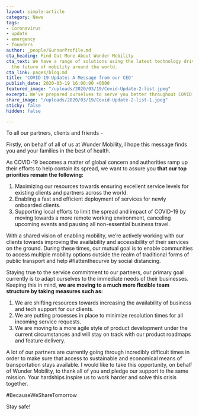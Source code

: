 ```yaml
---
layout: simple-article
category: News
tags:
- Coronavirus
- update
- emergency
- founders
author: _people/GunnarProfile.md
cta_heading: Find Out More About Wunder Mobility
cta_text: We have a range of solutions using the latest technology driving forward
  the future of mobility around the world.
cta_link: pages/blog.md
title: 'COVID-19 Update: A Message from our CEO'
publish_date: 2020-03-19 16:00:00 +0000
featured_image: "/uploads/2020/03/19/Covid-Update-2-list.jpeg"
excerpt: We’ve prepared ourselves to serve you better throughout COVID-19.
share_image: "/uploads/2020/03/19/Covid-Update-2-list-1.jpeg"
sticky: false
hidden: false

---
```

To all our partners, clients and friends -

Firstly, on behalf of all of us at Wunder Mobility, I hope this message finds you and your families in the best of health.

As COVID-19 becomes a matter of global concern and authorities ramp up their efforts to help contain its spread, we want to assure you **that our top priorities remain the following:**

1. Maximizing our resources towards ensuring excellent service levels for existing clients and partners across the world.
2. Enabling a fast and efficient deployment of services for newly onboarded clients.
3. Supporting local efforts to limit the spread and impact of COVID-19 by moving towards a more remote working environment, canceling upcoming events and pausing all non-essential business travel.

With a shared vision of enabling mobility, we’re actively working with our clients towards improving the availability and accessibility of their services on the ground. During these times, our mutual goal is to enable communities to access multiple mobility options outside the realm of traditional forms of public transport and help #flattenthecurve by social distancing.

Staying true to the service commitment to our partners, our primary goal currently is to adapt ourselves to the immediate needs of their businesses. Keeping this in mind, **we are moving to a much more flexible team structure by taking measures such as:**

1. We are shifting resources towards increasing the availability of business and tech support for our clients.
2. We are putting processes in place to minimize resolution times for all incoming service requests.
3. We are moving to a more agile style of product development under the current circumstances and will stay on track with our product roadmaps and feature delivery.

A lot of our partners are currently going through incredibly difficult times in order to make sure that access to sustainable and economical means of transportation stays available. I would like to take this opportunity, on behalf of Wunder Mobility, to thank all of you and pledge our support to the same mission. Your hardships inspire us to work harder and solve this crisis together.

\#BecauseWeShareTomorrow

Stay safe!